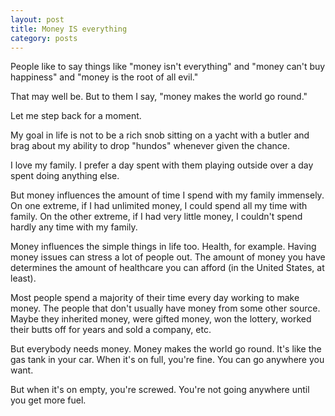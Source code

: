 ```yaml
---
layout: post
title: Money IS everything
category: posts
---
```


People like to say things like "money isn't everything" and "money can't buy happiness" and "money is the root of all evil."

That may well be. But to them I say, "money makes the world go round."

Let me step back for a moment.

My goal in life is not to be a rich snob sitting on a yacht with a butler and brag about my ability to drop "hundos" whenever given the chance.

I love my family. I prefer a day spent with them playing outside over a day spent doing anything else.

But money influences the amount of time I spend with my family immensely.  On one extreme, if I had unlimited money, I could spend all my time with family.  On the other extreme, if I had very little money, I couldn't spend hardly any time with my family.

Money influences the simple things in life too.  Health, for example.  Having money issues can stress a lot of people out.  The amount of money you have determines the amount of healthcare you can afford (in the United States, at least).

Most people spend a majority of their time every day working to make money.  The people that don't usually have money from some other source.  Maybe they inherited money, were gifted money, won the lottery, worked their butts off for years and sold a company, etc.

But everybody needs money. Money makes the world go round.  It's like the gas tank in your car.  When it's on full, you're fine.  You can go anywhere you want.

But when it's on empty, you're screwed.  You're not going anywhere until you get more fuel.

